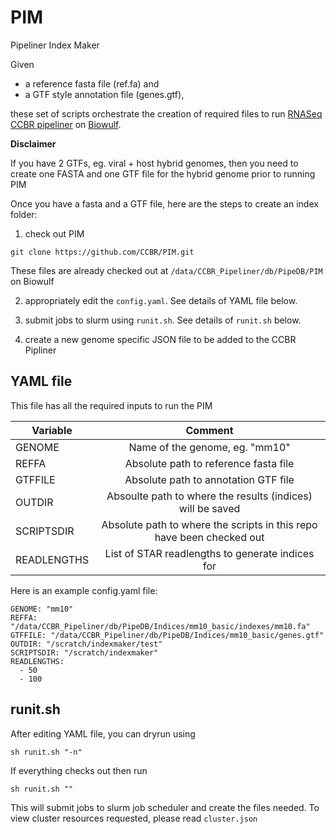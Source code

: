 # PIM
Pipeliner Index Maker


Given 
 * a reference fasta file (ref.fa) and 
 * a GTF style annotation file (genes.gtf), 
 
 
 these set of scripts orchestrate the creation of required files to run [RNASeq CCBR pipeliner](https://github.com/CCBR/Pipeliner) on [Biowulf](https://hpc.nih.gov/).
 
 **Disclaimer**
 
 If you have 2 GTFs, eg. viral + host hybrid genomes, then you need to create one FASTA and one GTF file for the hybrid genome prior to running PIM
 
 Once you have a fasta and a GTF file, here are the steps to create an index folder:
 
 1. check out PIM 
 
 ```
 git clone https://github.com/CCBR/PIM.git
 ```
 
 These files are already checked out at `/data/CCBR_Pipeliner/db/PipeDB/PIM` on Biowulf
 
 2. appropriately edit the `config.yaml`. See details of YAML file below.
 
 3. submit jobs to slurm using `runit.sh`. See details of `runit.sh` below.
 
 4. create a new genome specific JSON file to be added to the CCBR Pipliner
 
 ## YAML file
 
 This file has all the required inputs to run the PIM
 
| Variable | Comment |
|----------|:-------------:|
| GENOME | Name of the genome, eg. "mm10" |
| REFFA | Absolute path to reference fasta file |
| GTFFILE | Absolute path to annotation GTF file |
| OUTDIR | Absoulte path to where the results (indices) will be saved |
| SCRIPTSDIR | Absolute path to where the scripts in this repo have been checked out |
| READLENGTHS | List of STAR readlengths to generate indices for |

Here is an example config.yaml file:

```
GENOME: "mm10"
REFFA: "/data/CCBR_Pipeliner/db/PipeDB/Indices/mm10_basic/indexes/mm10.fa"
GTFFILE: "/data/CCBR_Pipeliner/db/PipeDB/Indices/mm10_basic/genes.gtf"
OUTDIR: "/scratch/indexmaker/test"
SCRIPTSDIR: "/scratch/indexmaker"
READLENGTHS:
  - 50
  - 100
```

## runit.sh

After editing YAML file, you can dryrun using 

```
sh runit.sh "-n"
```

If everything checks out then run

```
sh runit.sh ""
```

This will submit jobs to slurm job scheduler and create the files needed. To view cluster resources requested, please read `cluster.json`

